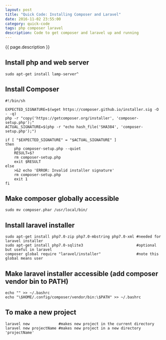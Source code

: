 ```yaml
---
layout: post
title: "Quick Code: Installing Composer and Laravel"
date: 2016-11-02 23:55:00
category: quick-code
tags: php composer laravel
description: Code to get composer and laravel up and running
---
```


{{ page.description }}

## Install php and web server
```
sudo apt-get install lamp-server^
```

## Install Composer
```
#!/bin/sh

EXPECTED_SIGNATURE=$(wget https://composer.github.io/installer.sig -O - -q)
php -r "copy('https://getcomposer.org/installer', 'composer-setup.php');"
ACTUAL_SIGNATURE=$(php -r "echo hash_file('SHA384', 'composer-setup.php');")

if [ "$EXPECTED_SIGNATURE" = "$ACTUAL_SIGNATURE" ]
then
    php composer-setup.php --quiet
    RESULT=$?
    rm composer-setup.php
    exit $RESULT
else
    >&2 echo 'ERROR: Invalid installer signature'
    rm composer-setup.php
    exit 1
fi
```

## Make composer globally accessible
```
sudo mv composer.phar /usr/local/bin/
```

## Install laravel installer
```
sudo apt-get install php7.0-zip php7.0-mbstring php7.0-xml #needed for laravel installer
sudo apt-get install php7.0-sqlite3                        #optional but useful in laravel
composer global require "laravel/installer"                #note this global means user
```

## Make laravel installer accessible (add composer vendor bin to PATH)
```
echo "" >> ~/.bashrc
echo "\$HOME/.config/composer/vendor/bin:\$PATH" >> ~/.bashrc
```

## To make a new project
```
laravel new             #makes new project in the current directory
laravel new projectName #makes new project in a new directory 'projectName'
```